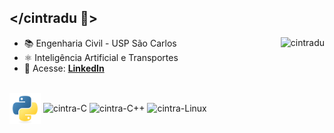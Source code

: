   ## </cintradu 🤖>

<a>
<img src="https://github-readme-stats.vercel.app/api?username=cintradu&show_icons=true&bg_color=0D1117&title_color=FFFFFF&text_color=FFFFFF&icon_color=23DB8B&count_private=true&hide_border=true" alt="cintradu" align="right"/>
</a>

- 📚 Engenharia Civil - USP São Carlos
- ⚛️ Inteligência Artificial e Transportes
- 🤝 Acesse: **[LinkedIn]**

<div style="display: inline_block"><br>
  <img align="center" alt="cintra-Python" height="50" width="50" src="https://raw.githubusercontent.com/devicons/devicon/master/icons/python/python-original.svg">
  <img align="center" alt="cintra-C" height="50" width="50" src="https://cdn.jsdelivr.net/gh/devicons/devicon/icons/c/c-original.svg">
  <img align="center" alt="cintra-C++" height="50" width="50" src="[https://cdn.jsdelivr.net/gh/devicons/devicon/icons/c/c-original.svg](https://cdn.jsdelivr.net/npm/simple-icons@v9/icons/cplusplus.svg)">
  <img align="center" alt="cintra-Linux" height="50" width="50" src="https://cdn.jsdelivr.net/gh/devicons/devicon/icons/linux/linux-original.svg" />
</div>

[linkedin]: https://www.linkedin.com/in/cintradu/ "LinkedIn"
